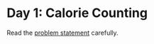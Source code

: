# Day 1: Calorie Counting

Read the [problem statement](https://adventofcode.com/2022/day/1) carefully.
